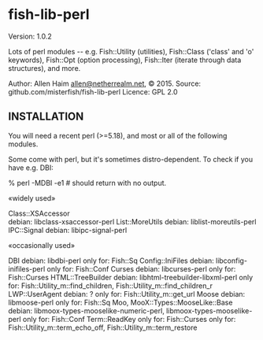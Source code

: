 # fish-lib-perl

Version: 1.0.2

Lots of perl modules -- e.g. Fish::Utility (utilities), Fish::Class ('class' and 'o' keywords), Fish::Opt (option processing), Fish::Iter (iterate through data structures), and more.

Author: Allen Haim <allen@netherrealm.net>, © 2015.
Source: github.com/misterfish/fish-lib-perl
Licence: GPL 2.0

INSTALLATION
------------

You will need a recent perl (>=5.18), and most or all of the following
modules. 

Some come with perl, but it's sometimes distro-dependent.
To check if you have e.g. DBI: 

% perl -MDBI -e1        # should return with no output.

«widely used»

Class::XSAccessor       
 debian: libclass-xsaccessor-perl
List::MoreUtils
 debian: liblist-moreutils-perl
IPC::Signal
 debian: libipc-signal-perl

«occasionally used»

DBI
 debian: libdbi-perl
 only for: Fish::Sq
Config::IniFiles
 debian: libconfig-inifiles-perl
 only for: Fish::Conf
Curses
 debian: libcurses-perl
 only for: Fish::Curses
HTML::TreeBuilder
 debian: libhtml-treebuilder-libxml-perl 
 only for: Fish::Utility_m::find_children, Fish::Utility_m::find_children_r
LWP::UserAgent
 debian: ?
 only for: Fish::Utility_m::get_url
Moose
 debian: libmoose-perl
 only for: Fish::Sq
Moo, MooX::Types::MooseLike::Base
 debian: libmoox-types-mooselike-numeric-perl, libmoox-types-mooselike-perl
 only for: Fish::Conf
Term::ReadKey
 only for: Fish::Curses
 only for: Fish::Utility_m::term_echo_off, Fish::Utility_m::term_restore

                                                        
